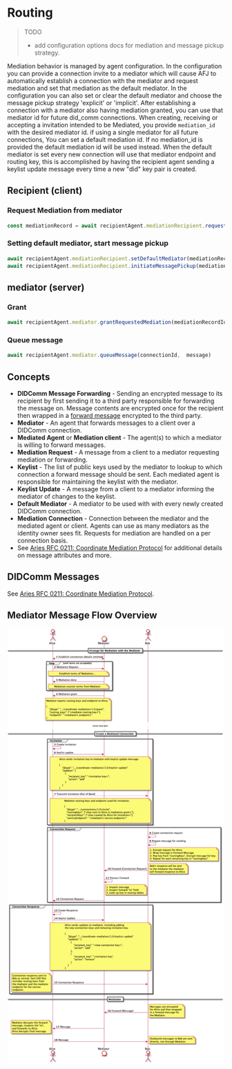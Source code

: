 # Routing

> TODO
> - add configuration options docs for mediation and message pickup strategy.

Mediation behavior is managed by agent configuration. In the configuration you can provide a connection invite to a mediator which will cause AFJ to automatically establish a connection with the mediator and request mediation and set that mediation as the default mediator. In the configuration you can also set or clear the default mediator and choose the message pickup strategy 'explicit' or 'implicit'. After establishing a connection with a mediator also having mediation granted, you can use that mediator id for future did_comm connections. When creating, receiving or accepting a invitation intended to be Mediated, you provide `mediation_id` with the desired mediator id. if using a single mediator for all future connections, You can set a default mediation id. If no mediation_id is provided the default mediation id will be used instead. When the default mediator is set every new connection will use that mediator endpoint and routing key, this is accomplished by having the recipient agent sending a keylist update message every time a new "did" key pair is created.

## Recipient (client)
### Request Mediation from mediator

```ts
const mediationRecord = await recipientAgent.mediationRecipient.requestAndAwaitGrant(recipientMediatorConnection)
```

### Setting default mediator, start message pickup

```ts
await recipientAgent.mediationRecipient.setDefaultMediator(mediationRecord)
await recipientAgent.mediationRecipient.initiateMessagePickup(mediationRecord)
```

## mediator (server)
### Grant 

```ts
await recipientAgent.mediator.grantRequestedMediation(mediationRecordId)
```

### Queue message

```ts
await recipientAgent.mediator.queueMessage(connectionId,  message)
```

## Concepts
* **DIDComm Message Forwarding** - Sending an encrypted message to its recipient by first sending it to a third party responsible for forwarding the message on. Message contents are encrypted once for the recipient then wrapped in a [forward message](https://github.com/hyperledger/aries-rfcs/blob/master/concepts/0094-cross-domain-messaging/README.md#corerouting10forward) encrypted to the third party.
* **Mediator** - An agent that forwards messages to a client over a DIDComm connection.
* **Mediated Agent** or **Mediation client** - The agent(s) to which a mediator is willing to forward messages.
* **Mediation Request** - A message from a client to a mediator requesting mediation or forwarding.
* **Keylist** - The list of public keys used by the mediator to lookup to which connection a forward message should be sent. Each mediated agent is responsible for maintaining the keylist with the mediator.
* **Keylist Update** - A message from a client to a mediator informing the mediator of changes to the keylist.
* **Default Mediator** - A mediator to be used with with every newly created DIDComm connection. 
* **Mediation Connection** - Connection between the mediator and the mediated agent or client. Agents can use as many mediators as the identity owner sees fit. Requests for mediation are handled on a per connection basis.
* See [Aries RFC 0211: Coordinate Mediation Protocol](https://github.com/hyperledger/aries-rfcs/blob/master/features/0211-route-coordination/README.md) for additional details on message attributes and more.

## DIDComm Messages

See [Aries RFC 0211: Coordinate Mediation Protocol](https://github.com/hyperledger/aries-rfcs/blob/master/features/0211-route-coordination/README.md).

## Mediator Message Flow Overview

![Mediator Message Flow](/docs/images/mediation-message-flow.png)